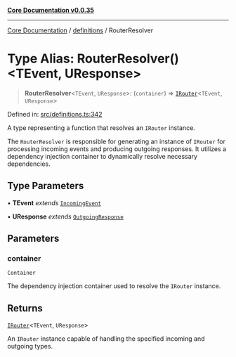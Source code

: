 [**Core Documentation v0.0.35**](../../README.md)

***

[Core Documentation](../../modules.md) / [definitions](../README.md) / RouterResolver

# Type Alias: RouterResolver()\<TEvent, UResponse\>

> **RouterResolver**\<`TEvent`, `UResponse`\>: (`container`) => [`IRouter`](../interfaces/IRouter.md)\<`TEvent`, `UResponse`\>

Defined in: [src/definitions.ts:342](https://github.com/stonemjs/core/blob/83759020101bdf94fc7c7a0d8609e63689d57c0f/src/definitions.ts#L342)

A type representing a function that resolves an `IRouter` instance.

The `RouterResolver` is responsible for generating an instance of `IRouter`
for processing incoming events and producing outgoing responses. It utilizes
a dependency injection container to dynamically resolve necessary dependencies.

## Type Parameters

• **TEvent** *extends* [`IncomingEvent`](../../events/IncomingEvent/classes/IncomingEvent.md)

• **UResponse** *extends* [`OutgoingResponse`](../../events/OutgoingResponse/classes/OutgoingResponse.md)

## Parameters

### container

`Container`

The dependency injection container used to resolve the `IRouter` instance.

## Returns

[`IRouter`](../interfaces/IRouter.md)\<`TEvent`, `UResponse`\>

An `IRouter` instance capable of handling the specified incoming and outgoing types.
